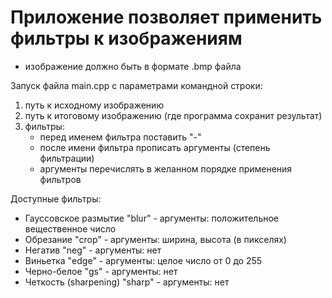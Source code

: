 # Приложение позволяет применить фильтры к изображениям
* изображение должно быть в формате .bmp файла

Запуск файла main.cpp с параметрами командной строки:

1. путь к исходному изображению
2. путь к итоговому изображению (где программа сохранит результат)
3. фильтры:
   - перед именем фильтра поставить "-" 
   - после имени фильтра прописать аргументы (степень фильтрации)
   - аргументы перечислять в желанном порядке применения фильтров



Доступные фильтры:

* Гауссовское размытие "blur" - аргументы: положительное вещественное число
* Обрезание "crop" - аргументы: ширина, высота (в пикселях)
* Негатив "neg" - аргументы: нет
* Виньетка "edge" - аргументы: целое число от 0 до 255
* Черно-белое "gs" - аргументы: нет
* Четкость (sharpening) "sharp" - аргументы: нет

